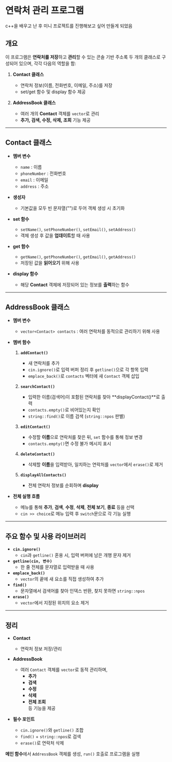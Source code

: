 # 연락처 관리 프로그램
c++을 배우고 난 후 미니 프로젝트를 진행해보고 싶어 만들게 되었음
## 개요
이 프로그램은 **연락처를 저장**하고 **관리**할 수 있는 콘솔 기반 주소록
두 개의 클래스로 구성되어 있으며, 각각 다음의 역할을 함:

1. **Contact 클래스**  
   - 연락처 정보(이름, 전화번호, 이메일, 주소)를 저장  
   - set/get 함수 및 display 함수 제공  

2. **AddressBook 클래스**  
   - 여러 개의 **Contact** 객체를 `vector`로 관리  
   - **추가, 검색, 수정, 삭제, 조회** 기능 제공

---

## Contact 클래스

- **멤버 변수**
  - `name` : 이름  
  - `phoneNumber` : 전화번호  
  - `email` : 이메일  
  - `address` : 주소  

- **생성자**  
  - 기본값을 모두 빈 문자열("")로 두어 객체 생성 시 초기화  

- **set 함수**  
  - `setName()`, `setPhoneNumber()`, `setEmail()`, `setAddress()`  
  - 객체 생성 후 값을 **업데이트**할 때 사용  

- **get 함수**  
  - `getName()`, `getPhoneNumber()`, `getEmail()`, `getAddress()`  
  - 저장된 값을 **읽어오기** 위해 사용  

- **display 함수**  
  - 해당 **Contact** 객체에 저장되어 있는 정보를 **출력**하는 함수  

---

## AddressBook 클래스

- **멤버 변수**
  - `vector<Contact> contacts` : 여러 연락처를 동적으로 관리하기 위해 사용

- **멤버 함수**

  1. **`addContact()`**  
     - 새 연락처를 추가  
     - `cin.ignore()`로 입력 버퍼 정리 후 `getline()`으로 각 항목 입력  
     - `emplace_back()`로 `contacts` 벡터에 새 `Contact` 객체 삽입  

  2. **`searchContact()`**  
     - 입력한 이름(검색어)이 포함된 연락처를 찾아 **displayContact()**로 출력  
     - `contacts.empty()`로 비어있는지 확인  
     - `string::find()`로 이름 검색 (`string::npos` 판별)  

  3. **`editContact()`**  
     - 수정할 **이름**으로 연락처를 찾은 뒤, `set` 함수를 통해 정보 변경  
     - `contacts.empty()`면 수정 불가 메시지 표시  

  4. **`deleteContact()`**  
     - 삭제할 **이름**을 입력받아, 일치하는 연락처를 `vector`에서 `erase()`로 제거  

  5. **`displayAllContacts()`**  
     - 전체 연락처 정보를 순회하며 **display**  

- **전체 실행 흐름**  
  - 메뉴를 통해 **추가**, **검색**, **수정**, **삭제**, **전체 보기**, **종료** 등을 선택  
  - `cin >> choice`로 메뉴 입력 후 `switch`문으로 각 기능 실행  

---

## 주요 함수 및 사용 라이브러리

- **`cin.ignore()`**  
  - `cin`과 `getline()` 혼용 시, 입력 버퍼에 남은 개행 문자 제거  
- **`getline(cin, 변수)`**  
  - 한 줄 전체를 문자열로 입력받을 때 사용  
- **`emplace_back()`**  
  - `vector`의 끝에 새 요소를 직접 생성하여 추가  
- **`find()`**  
  - 문자열에서 검색어를 찾아 인덱스 반환, 찾지 못하면 `string::npos`  
- **`erase()`**  
  - `vector`에서 지정된 위치의 요소 제거  

---

## 정리

- **Contact**  
  - 연락처 정보 저장/관리  
- **AddressBook**  
  - 여러 `Contact` 객체를 `vector`로 동적 관리하며,  
    - **추가**  
    - **검색**  
    - **수정**  
    - **삭제**  
    - **전체 조회**  
    등 기능을 제공  

- **필수 포인트**  
  - `cin.ignore()`와 `getline()` 조합  
  - `find()` + `string::npos`로 검색  
  - `erase()`로 연락처 삭제  

**메인 함수**에서 `AddressBook` 객체를 생성, `run()` 호출로 프로그램을 실행  
